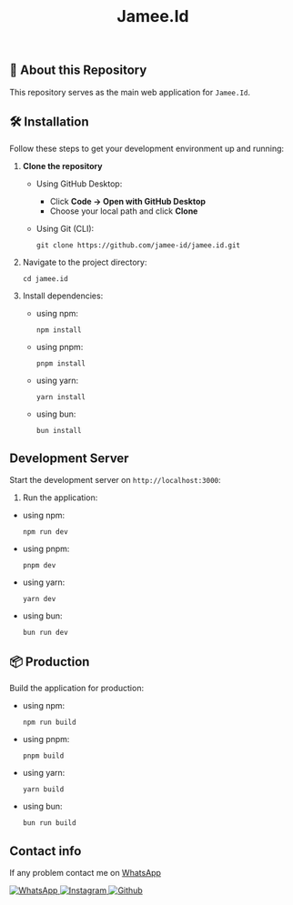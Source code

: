 <br>
<h1 align="center">Jamee.Id</h1>
<br>

## 📖 About this Repository
This repository serves as the main web application for `Jamee.Id`.

## 🛠️ Installation

<p>Follow these steps to get your development environment up and running:</p>

1. **Clone the repository**
   - Using GitHub Desktop:
     - Click **Code → Open with GitHub Desktop**
     - Choose your local path and click **Clone**
   - Using Git (CLI):

         git clone https://github.com/jamee-id/jamee.id.git

2. Navigate to the project directory:

       cd jamee.id

3. Install dependencies:
   - using npm:

         npm install

   - using pnpm:

         pnpm install

   - using yarn:

         yarn install

   - using bun:

         bun install

## Development Server

Start the development server on `http://localhost:3000`:

1. Run the application:
  - using npm:

        npm run dev

  - using pnpm:

        pnpm dev

  - using yarn:

        yarn dev

  - using bun:

        bun run dev


## 📦 Production

Build the application for production:

- using npm:

      npm run build

- using pnpm:

      pnpm build

- using yarn:

      yarn build

- using bun:

      bun run build


## Contact info

If any problem contact me on <a href="https://api.whatsapp.com/send?phone=6282274099278">WhatsApp</a>

<!-- create rounded whatsapp button, instagram button, and github button, linkedIn -->

<a href="https://api.whatsapp.com/send?phone=6282274099278" target="_blank">
  <img src="https://img.shields.io/badge/Whatsapp-25D366?style=for-the-badge&logo=whatsapp&logoColor=white" alt="WhatsApp">
</a>
<a href="https://www.instagram.com/ridha_arlian/" target="_blank">
  <img src="https://img.shields.io/badge/Instagram-E4405F?style=for-the-badge&logo=instagram&logoColor=white" alt="Instagram">
</a>
<a href="https://www.github.com/ridha-arlian/" target="_blank">
  <img src="https://img.shields.io/badge/Github-181717?style=for-the-badge&logo=github&logoColor=white" alt="Github">
</a>
<!-- <a href="https://www.linkedin.com/in/ridha-arlian/" target="_blank">
  <img src="https://img.shields.io/badge/LinkedIn-0077B5?style=for-the-badge&logo=linkedin&logoColor=white" alt="LinkedIn">
</a> -->
